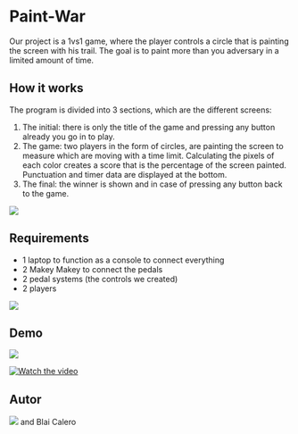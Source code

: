 # Paint-War
Our project is a 1vs1 game, where the player controls a circle that is painting the screen with his trail. The goal is to paint more than you adversary in a limited amount of time.

## How it works 

The program is divided into 3 sections, which are the different screens:

<ol>
<li> The initial: there is only the title of the game and pressing any button already
you go in to play.</li>
<li> The game: two players in the form of circles, are painting the screen to measure
which are moving with a time limit. Calculating the pixels of
each color creates a score that is the percentage of the screen
painted. Punctuation and timer data are displayed at the bottom.</li>
<li> The final: the winner is shown and in case of pressing any button
back to the game.</li>
  </ol>
  
 <img src="https://i.kym-cdn.com/photos/images/facebook/001/446/670/090.png">
  
  ## Requirements 
  <ul>
 <li>1 laptop to function as a console to connect everything</li>
<li>2 Makey Makey to connect the pedals</li>
<li>2 pedal systems (the controls we created)</li>
<li>2 players</li>
  </ul>
   <img src="https://c.tenor.com/ZoekQF5D50sAAAAC/bros.gif">
   
   ## Demo

<img src="https://memegenerator.net/img/instances/10961883.jpg">

[![Watch the video](https://play-lh.googleusercontent.com/lMoItBgdPPVDJsNOVtP26EKHePkwBg-PkuY9NOrc-fumRtTFP4XhpUNk_22syN4Datc)](https://www.youtube.com/watch?v=0IJMXW0_dcU)

## Autor
<img src="https://images-na.ssl-images-amazon.com/images/I/51g3O43dUfL.jpg">
and Blai Calero
